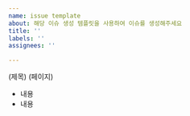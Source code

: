 ```yaml
---
name: issue template
about: 해당 이슈 생성 템플릿을 사용하여 이슈를 생성해주세요
title: ''
labels: ''
assignees: ''

---
```


(제목)
(페이지)
- 내용
- 내용
